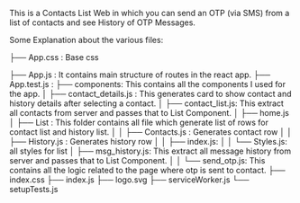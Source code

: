 This is a Contacts List Web in which you can send an OTP (via SMS) from a list of contacts and see History of OTP Messages. 

Some Explanation about the various files:


<p>├── App.css : Base css</p>
├── App.js : It contains main structure of routes in the react app.
├── App.test.js :
├── components: This contains all the components I used for the app.
│ ├── contact_details.js : This generates card to show contact and history details after
selecting a contact.
│ ├── contact_list.js: This extract all contacts from server and passes that to List Component.
│ ├── home.js
│ ├── List : This folder contains all file which generate list of rows for contact list and history
list.
│ │ ├── Contacts.js : Generates contact row
│ │ ├── History.js : Generates history row
│ │ ├── index.js:
│ │ └── Styles.js: all styles for list
│ ├── msg_history.js: This extract all message history from server and passes that to List
Component.
│
│ └── send_otp.js: This contains all the logic related to the page where otp is sent to contact.
├── index.css
├── index.js
├── logo.svg
├── serviceWorker.js
└── setupTests.js
